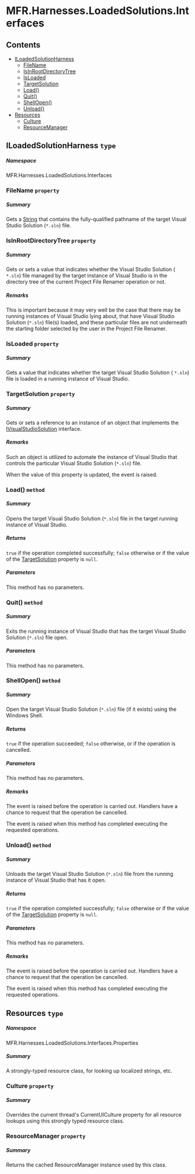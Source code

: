 <a name='assembly'></a>
# MFR.Harnesses.LoadedSolutions.Interfaces

## Contents

- [ILoadedSolutionHarness](#T-MFR-Harnesses-LoadedSolutions-Interfaces-ILoadedSolutionHarness 'MFR.Harnesses.LoadedSolutions.Interfaces.ILoadedSolutionHarness')
  - [FileName](#P-MFR-Harnesses-LoadedSolutions-Interfaces-ILoadedSolutionHarness-FileName 'MFR.Harnesses.LoadedSolutions.Interfaces.ILoadedSolutionHarness.FileName')
  - [IsInRootDirectoryTree](#P-MFR-Harnesses-LoadedSolutions-Interfaces-ILoadedSolutionHarness-IsInRootDirectoryTree 'MFR.Harnesses.LoadedSolutions.Interfaces.ILoadedSolutionHarness.IsInRootDirectoryTree')
  - [IsLoaded](#P-MFR-Harnesses-LoadedSolutions-Interfaces-ILoadedSolutionHarness-IsLoaded 'MFR.Harnesses.LoadedSolutions.Interfaces.ILoadedSolutionHarness.IsLoaded')
  - [TargetSolution](#P-MFR-Harnesses-LoadedSolutions-Interfaces-ILoadedSolutionHarness-TargetSolution 'MFR.Harnesses.LoadedSolutions.Interfaces.ILoadedSolutionHarness.TargetSolution')
  - [Load()](#M-MFR-Harnesses-LoadedSolutions-Interfaces-ILoadedSolutionHarness-Load 'MFR.Harnesses.LoadedSolutions.Interfaces.ILoadedSolutionHarness.Load')
  - [Quit()](#M-MFR-Harnesses-LoadedSolutions-Interfaces-ILoadedSolutionHarness-Quit 'MFR.Harnesses.LoadedSolutions.Interfaces.ILoadedSolutionHarness.Quit')
  - [ShellOpen()](#M-MFR-Harnesses-LoadedSolutions-Interfaces-ILoadedSolutionHarness-ShellOpen 'MFR.Harnesses.LoadedSolutions.Interfaces.ILoadedSolutionHarness.ShellOpen')
  - [Unload()](#M-MFR-Harnesses-LoadedSolutions-Interfaces-ILoadedSolutionHarness-Unload 'MFR.Harnesses.LoadedSolutions.Interfaces.ILoadedSolutionHarness.Unload')
- [Resources](#T-MFR-Harnesses-LoadedSolutions-Interfaces-Properties-Resources 'MFR.Harnesses.LoadedSolutions.Interfaces.Properties.Resources')
  - [Culture](#P-MFR-Harnesses-LoadedSolutions-Interfaces-Properties-Resources-Culture 'MFR.Harnesses.LoadedSolutions.Interfaces.Properties.Resources.Culture')
  - [ResourceManager](#P-MFR-Harnesses-LoadedSolutions-Interfaces-Properties-Resources-ResourceManager 'MFR.Harnesses.LoadedSolutions.Interfaces.Properties.Resources.ResourceManager')

<a name='T-MFR-Harnesses-LoadedSolutions-Interfaces-ILoadedSolutionHarness'></a>
## ILoadedSolutionHarness `type`

##### Namespace

MFR.Harnesses.LoadedSolutions.Interfaces

<a name='P-MFR-Harnesses-LoadedSolutions-Interfaces-ILoadedSolutionHarness-FileName'></a>
### FileName `property`

##### Summary

Gets a [String](http://msdn.microsoft.com/query/dev14.query?appId=Dev14IDEF1&l=EN-US&k=k:System.String 'System.String') that contains the fully-qualified
pathname of the target Visual Studio Solution (`*.sln`) file.

<a name='P-MFR-Harnesses-LoadedSolutions-Interfaces-ILoadedSolutionHarness-IsInRootDirectoryTree'></a>
### IsInRootDirectoryTree `property`

##### Summary

Gets or sets a value that indicates whether the Visual Studio Solution (
`*.sln`) file managed by the target instance of Visual Studio is in the
directory tree of the current Project File Renamer operation or not.

##### Remarks

This is important because it may very well be the case that there may be
running instances of Visual Studio lying about, that have Visual Studio
Solution (`*.sln`) file(s) loaded, and these particular files are not
underneath the starting folder selected by the user in the Project File
Renamer.

<a name='P-MFR-Harnesses-LoadedSolutions-Interfaces-ILoadedSolutionHarness-IsLoaded'></a>
### IsLoaded `property`

##### Summary

Gets a value that indicates whether the target Visual Studio Solution (
`*.sln`) file is loaded in a running instance of Visual Studio.

<a name='P-MFR-Harnesses-LoadedSolutions-Interfaces-ILoadedSolutionHarness-TargetSolution'></a>
### TargetSolution `property`

##### Summary

Gets or sets a reference to an instance of an object that implements the
[IVisualStudioSolution](#T-xyLOGIX-VisualStudio-Solutions-Interfaces-IVisualStudioSolution 'xyLOGIX.VisualStudio.Solutions.Interfaces.IVisualStudioSolution')
interface.

##### Remarks

Such an object is utilized to automate the instance of Visual Studio that
controls the particular Visual Studio Solution (`*.sln`) file.



When the value of this property is updated, the
[](#E-MFR-Harnesses-LoadedSolutions-LoadedSolutionHarness-TargetSolutionChanged 'MFR.Harnesses.LoadedSolutions.LoadedSolutionHarness.TargetSolutionChanged')
event is raised.

<a name='M-MFR-Harnesses-LoadedSolutions-Interfaces-ILoadedSolutionHarness-Load'></a>
### Load() `method`

##### Summary

Opens the target Visual Studio Solution (`*.sln`) file in the target
running instance of Visual Studio.

##### Returns

`true` if the operation completed successfully;
`false` otherwise or if the value of the
[TargetSolution](#P-MFR-Harnesses-LoadedSolutions-Interfaces-ILoadedSolutionHarness-TargetSolution 'MFR.Harnesses.LoadedSolutions.Interfaces.ILoadedSolutionHarness.TargetSolution')
property is `null`.

##### Parameters

This method has no parameters.

<a name='M-MFR-Harnesses-LoadedSolutions-Interfaces-ILoadedSolutionHarness-Quit'></a>
### Quit() `method`

##### Summary

Exits the running instance of Visual Studio that has the target Visual Studio
Solution (`*.sln`) file open.

##### Parameters

This method has no parameters.

<a name='M-MFR-Harnesses-LoadedSolutions-Interfaces-ILoadedSolutionHarness-ShellOpen'></a>
### ShellOpen() `method`

##### Summary

Open the target Visual Studio Solution (`*.sln`) file (if it exists) using
the Windows Shell.

##### Returns

`true` if the operation succeeded;
`false` otherwise, or if the operation is cancelled.

##### Parameters

This method has no parameters.

##### Remarks

The
[](#E-MFR-Harnesses-LoadedSolutions-Interfaces-ILoadedSolutionHarness-ShellOpening 'MFR.Harnesses.LoadedSolutions.Interfaces.ILoadedSolutionHarness.ShellOpening')
event is raised before the operation is carried out.  Handlers have a chance to
request that the operation be cancelled.



The
[](#E-MFR-Harnesses-LoadedSolutions-Interfaces-ILoadedSolutionHarness-ShellOpened 'MFR.Harnesses.LoadedSolutions.Interfaces.ILoadedSolutionHarness.ShellOpened')
event is raised when this method has completed executing the requested
operations.

<a name='M-MFR-Harnesses-LoadedSolutions-Interfaces-ILoadedSolutionHarness-Unload'></a>
### Unload() `method`

##### Summary

Unloads the target Visual Studio Solution (`*.sln`) file from the running
instance of Visual Studio that has it open.

##### Returns

`true` if the operation completed successfully;
`false` otherwise or if the value of the
[TargetSolution](#P-MFR-Harnesses-LoadedSolutions-Interfaces-ILoadedSolutionHarness-TargetSolution 'MFR.Harnesses.LoadedSolutions.Interfaces.ILoadedSolutionHarness.TargetSolution')
property is `null`.

##### Parameters

This method has no parameters.

##### Remarks

The
[](#E-MFR-Harnesses-LoadedSolutions-Interfaces-ILoadedSolutionHarness-Unloading 'MFR.Harnesses.LoadedSolutions.Interfaces.ILoadedSolutionHarness.Unloading')
event is raised before the operation is carried out.  Handlers have a chance to
request that the operation be cancelled.



The
[](#E-MFR-Harnesses-LoadedSolutions-Interfaces-ILoadedSolutionHarness-Unloaded 'MFR.Harnesses.LoadedSolutions.Interfaces.ILoadedSolutionHarness.Unloaded')
event is raised when this method has completed executing the requested
operations.

<a name='T-MFR-Harnesses-LoadedSolutions-Interfaces-Properties-Resources'></a>
## Resources `type`

##### Namespace

MFR.Harnesses.LoadedSolutions.Interfaces.Properties

##### Summary

A strongly-typed resource class, for looking up localized strings, etc.

<a name='P-MFR-Harnesses-LoadedSolutions-Interfaces-Properties-Resources-Culture'></a>
### Culture `property`

##### Summary

Overrides the current thread's CurrentUICulture property for all
  resource lookups using this strongly typed resource class.

<a name='P-MFR-Harnesses-LoadedSolutions-Interfaces-Properties-Resources-ResourceManager'></a>
### ResourceManager `property`

##### Summary

Returns the cached ResourceManager instance used by this class.
